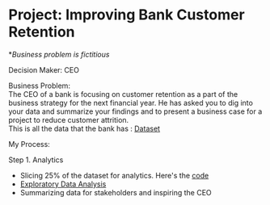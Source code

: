# Project: Improving Bank Customer Retention
**Business problem is fictitious*

Decision Maker: CEO

Business Problem: <br>
The CEO of a bank is focusing on customer retention as a part of the business strategy for the next financial year. He has asked you to dig into your data and summarize your findings and to present a business case for a project to reduce customer attrition. <br>
This is all the data that the bank has : [Dataset](https://www.kaggle.com/adammaus/predicting-churn-for-bank-customers)<br>

My Process: <br>

Step 1. Analytics <br>
* Slicing 25% of the dataset for analytics. Here's the [code](https://github.com/mehtamishah/Bank-Customer-Churn/blob/main/Dividing_the_dataset.ipynb)
* [Exploratory Data Analysis](https://github.com/mehtamishah/Bank-Customer-Retention/blob/main/Summarizing%20the%20data%20for%20yourself)
* Summarizing data for stakeholders and inspiring the CEO
